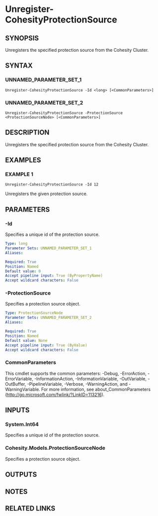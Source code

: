 # Unregister-CohesityProtectionSource

## SYNOPSIS
Unregisters the specified protection source from the Cohesity Cluster.

## SYNTAX

### UNNAMED_PARAMETER_SET_1
```
Unregister-CohesityProtectionSource -Id <long> [<CommonParameters>]
```

### UNNAMED_PARAMETER_SET_2
```
Unregister-CohesityProtectionSource -ProtectionSource <ProtectionSourceNode> [<CommonParameters>]
```

## DESCRIPTION
Unregisters the specified protection source from the Cohesity Cluster.

## EXAMPLES

### EXAMPLE 1
```
Unregister-CohesityProtectionSource -Id 12
```

Unregisters the given protection source.

## PARAMETERS

### -Id
Specifies a unique id of the protection source.

```yaml
Type: long
Parameter Sets: UNNAMED_PARAMETER_SET_1
Aliases:

Required: True
Position: Named
Default value: 0
Accept pipeline input: True (ByPropertyName)
Accept wildcard characters: False
```

### -ProtectionSource
Specifies a protection source object.

```yaml
Type: ProtectionSourceNode
Parameter Sets: UNNAMED_PARAMETER_SET_2
Aliases:

Required: True
Position: Named
Default value: None
Accept pipeline input: True (ByValue)
Accept wildcard characters: False
```

### CommonParameters
This cmdlet supports the common parameters: -Debug, -ErrorAction, -ErrorVariable, -InformationAction, -InformationVariable, -OutVariable, -OutBuffer, -PipelineVariable, -Verbose, -WarningAction, and -WarningVariable.
For more information, see about_CommonParameters (http://go.microsoft.com/fwlink/?LinkID=113216).

## INPUTS

### System.Int64
Specifies a unique id of the protection source.

### Cohesity.Models.ProtectionSourceNode
Specifies a protection source object.

## OUTPUTS

## NOTES

## RELATED LINKS
